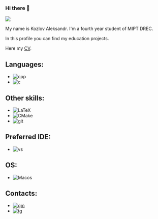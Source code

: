 ### Hi there 👋

![](https://komarev.com/ghpvc/?username=milkicow)

My name is Kozlov Aleksandr. I'm a fourth year student of MIPT DREC.

In this profile you can find my education projects.

Here my [CV](https://github.com/milkicow/milkicow/blob/main/CV.pdf).

## Languages:

 * ![cpp](https://img.shields.io/badge/C%2B%2B-00599C?style=for-the-badge&logo=c%2B%2B&logoColor=white) 
 * ![c](https://img.shields.io/badge/C-00599C?style=for-the-badge&logo=c&logoColor=white)

## Other skills:
  
  * ![LaTeX](https://img.shields.io/badge/latex%20-%23008080.svg?&style=for-the-badge&logo=latex&logoColor=white)
  * ![CMake](https://img.shields.io/badge/CMake%20-%23008FBA.svg?&style=for-the-badge&logo=cmake&logoColor=white)
  * ![git](https://img.shields.io/badge/Git-F05032?style=for-the-badge&logo=git&logoColor=white)

## Preferred IDE: 

 * ![vs](https://img.shields.io/badge/Visual%20Studio%20Code-0078d7.svg?&style=for-the-badge&logo=visual-studio-code&logoColor=white)

## OS:

  * ![Macos](https://img.shields.io/badge/mac%20os-000000?style=for-the-badge&logo=apple&logoColor=white)

## Contacts:


  * [![gm](https://img.shields.io/badge/Gmail-D14836?style=for-the-badge&logo=gmail&logoColor=white)](mailto:kozlov.aleksandr@phystech.edu)
  * [![tg](https://img.shields.io/badge/Telegram-2CA5E0?style=for-the-badge&logo=telegram&logoColor=white)](https://t.me/kalexander_s)
